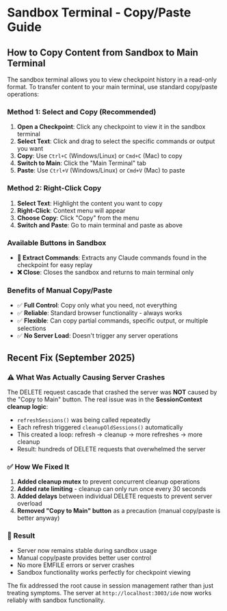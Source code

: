 # Sandbox Terminal - Copy/Paste Guide

## How to Copy Content from Sandbox to Main Terminal

The sandbox terminal allows you to view checkpoint history in a read-only format. To transfer content to your main terminal, use standard copy/paste operations:

### Method 1: Select and Copy (Recommended)
1. **Open a Checkpoint**: Click any checkpoint to view it in the sandbox terminal
2. **Select Text**: Click and drag to select the specific commands or output you want
3. **Copy**: Use `Ctrl+C` (Windows/Linux) or `Cmd+C` (Mac) to copy
4. **Switch to Main**: Click the "Main Terminal" tab
5. **Paste**: Use `Ctrl+V` (Windows/Linux) or `Cmd+V` (Mac) to paste

### Method 2: Right-Click Copy
1. **Select Text**: Highlight the content you want to copy
2. **Right-Click**: Context menu will appear
3. **Choose Copy**: Click "Copy" from the menu
4. **Switch and Paste**: Go to main terminal and paste as above

### Available Buttons in Sandbox
- **🎯 Extract Commands**: Extracts any Claude commands found in the checkpoint for easy replay
- **❌ Close**: Closes the sandbox and returns to main terminal only

### Benefits of Manual Copy/Paste
- ✅ **Full Control**: Copy only what you need, not everything
- ✅ **Reliable**: Standard browser functionality - always works
- ✅ **Flexible**: Can copy partial commands, specific output, or multiple selections
- ✅ **No Server Load**: Doesn't trigger any server operations

## Recent Fix (September 2025)

### ⚠️ What Was Actually Causing Server Crashes
The DELETE request cascade that crashed the server was **NOT** caused by the "Copy to Main" button. The real issue was in the **SessionContext cleanup logic**:

- `refreshSessions()` was being called repeatedly
- Each refresh triggered `cleanupOldSessions()` automatically  
- This created a loop: refresh → cleanup → more refreshes → more cleanup
- Result: hundreds of DELETE requests that overwhelmed the server

### ✅ How We Fixed It
1. **Added cleanup mutex** to prevent concurrent cleanup operations
2. **Added rate limiting** - cleanup can only run once every 30 seconds
3. **Added delays** between individual DELETE requests to prevent server overload
4. **Removed "Copy to Main" button** as a precaution (manual copy/paste is better anyway)

### 🎯 Result
- Server now remains stable during sandbox usage
- Manual copy/paste provides better user control
- No more EMFILE errors or server crashes
- Sandbox functionality works perfectly for checkpoint viewing

The fix addressed the root cause in session management rather than just treating symptoms. The server at `http://localhost:3003/ide` now works reliably with sandbox functionality.